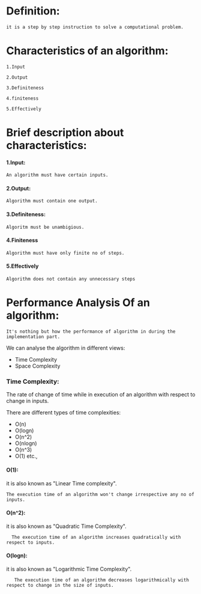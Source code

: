 # Definition:
    it is a step by step instruction to solve a computational problem.

# Characteristics of an algorithm:
    1.Input   

    2.Output

    3.Definiteness

    4.finiteness

    5.Effectively


# Brief description about characteristics:   

   #### 1.Input:
    An algorithm must have certain inputs.

   #### 2.Output:
    Algorithm must contain one output.

   #### 3.Definiteness:
    Algoritm must be unambigious. 

   #### 4.Finiteness
    Algorithm must have only finite no of steps.
   
   #### 5.Effectively
    Algorithm does not contain any unnecessary steps 

 # Performance Analysis Of an algorithm:
    It's nothing but how the performance of algorithm in during the implementation part.
 
 We can analyse the algorithm in different views:
 * Time Complexity
 * Space Complexity

 

 ### Time Complexity:
  The rate of change of time while in execution of an algorithm with respect to change in inputs.

 There are different types of time complexities:

 * O(n)
 * O(logn)
 * O(n^2)
 * O(nlogn)
 * O(n^3)
 * O(1) etc.,

 #### O(1):
 it is also known as "Linear Time complexity".

    The execution time of an algorithm won't change irrespective any no of inputs.

 #### O(n^2):
 it is also known as "Quadratic Time Complexity".

 ```
   The execution time of an algorithm increases quadratically with respect to inputs.
```
#### O(logn):
it is also known as "Logarithmic Time Complexity".

```
   The execution time of an algorithm decreases logarithmically with respect to change in the size of inputs.
```


  